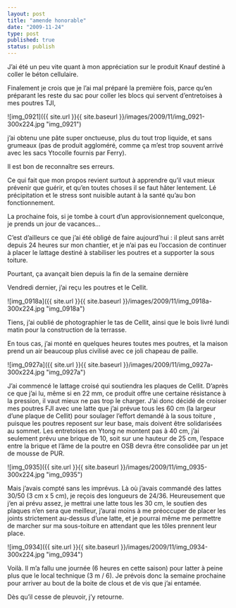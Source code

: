 ```yaml
---
layout: post
title: "amende honorable"
date: "2009-11-24"
type: post
published: true
status: publish
---
```


J’ai été un peu vite quant à mon appréciation sur le produit Knauf destiné à coller le béton cellulaire.

Finalement je crois que je l’ai mal préparé la première fois, parce qu’en préparant les reste du sac pour coller les blocs qui servent d’entretoises à mes poutres TJI,

![img_0921]({{ site.url }}{{ site.baseurl }}/images/2009/11/img_0921-300x224.jpg "img_0921")

j’ai obtenu une pâte super onctueuse, plus du tout trop liquide, et sans grumeaux (pas de produit aggloméré, comme ça m’est trop souvent arrivé avec les sacs Ytocolle fournis par Ferry).

Il est bon de reconnaître ses erreurs.

Ce qui fait que mon propos revient surtout à apprendre qu’il vaut mieux prévenir que guérir, et qu’en toutes choses il se faut hâter lentement. Lé précipitation et le stress sont nuisible autant à la santé qu’au bon fonctionnement.

La prochaine fois, si je tombe à court d’un approvisionnement quelconque, je prends un jour de vacances…

C’est d’ailleurs ce que j’ai été obligé de faire aujourd’hui : il pleut sans arrêt depuis 24 heures sur mon chantier, et je n’ai pas eu l’occasion de continuer à placer le lattage destiné à stabiliser les poutres et a supporter la sous toiture.

Pourtant, ça avançait bien depuis la fin de la semaine dernière

Vendredi dernier, j’ai reçu les poutres et le Cellit.

![img_0918a]({{ site.url }}{{ site.baseurl }}/images/2009/11/img_0918a-300x224.jpg "img_0918a")

Tiens, j’ai oublié de photographier le tas de Cellit, ainsi que le bois livré lundi matin pour la construction de la terrasse.

En tous cas, j’ai monté en quelques heures toutes mes poutres, et la maison prend un air beaucoup plus civilisé avec ce joli chapeau de paille.

![img_0927a]({{ site.url }}{{ site.baseurl }}/images/2009/11/img_0927a-300x224.jpg "img_0927a")

J’ai commencé le lattage croisé qui soutiendra les plaques de Cellit. D’après ce que j’ai lu, même si en 22 mm, ce produit offre une certaine résistance à la pression, il vaut mieux ne pas trop le charger. J’ai donc décidé de croiser mes poutres FJI avec une latte que j’ai prévue tous les 60 cm (la largeur d’une plaque de Cellit) pour soulager l’effort demandé à la sous toiture , puisque les poutres reposent sur leur base, mais doivent être solidarisées au sommet. Les entretoises en Ytong ne montent pas à 40 cm, j’ai seulement prévu une brique de 10, soit sur une hauteur de 25 cm, l’espace entre la brique et l’âme de la poutre en OSB devra être consolidée par un jet de mousse de PUR.

![img_0935]({{ site.url }}{{ site.baseurl }}/images/2009/11/img_0935-300x224.jpg "img_0935")

Mais j’avais compté sans les imprévus. Là où j’avais commandé des lattes 30/50 (3 cm x 5 cm), je reçois des longueurs de 24/36. Heureusement que j’en ai prévu assez, je mettrai une latte tous les 30 cm, le soutien des plaques n’en sera que meilleur, j’aurai moins à me préoccuper de placer les joints strictement au-dessus d’une latte, et je pourrai même me permettre de marcher sur ma sous-toiture en attendant que les tôles prennent leur place.

![img_0934]({{ site.url }}{{ site.baseurl }}/images/2009/11/img_0934-300x224.jpg "img_0934")

Voilà. Il m’a fallu une journée (6 heures en cette saison) pour latter à peine plus que le local technique (3 m / 6). Je prévois donc la semaine prochaine pour arriver au bout de la boite de clous et de vis que j’ai entamée.

Dès qu’il cesse de pleuvoir, j’y retourne.
